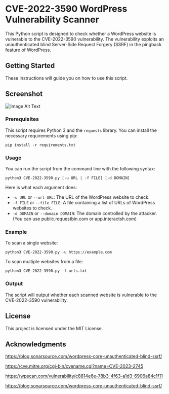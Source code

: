 # CVE-2022-3590 WordPress Vulnerability Scanner

This Python script is designed to check whether a WordPress website is vulnerable to the CVE-2022-3590 vulnerability. The vulnerability exploits an unauthenticated blind Server-Side Request Forgery (SSRF) in the pingback feature of WordPress.

## Getting Started

These instructions will guide you on how to use this script.

## Screenshot

![Image Alt Text](https://raw.githubusercontent.com/hxlxmjxbbxs/CVE-2022-3590-WordPress-Vulnerability-Scanner/main/img/cli.jpg)

### Prerequisites

This script requires Python 3 and the `requests` library. You can install the necessary requirements using pip:

```
pip install -r requirements.txt
```

### Usage

You can run the script from the command line with the following syntax:

```
python3 CVE-2022-3590.py [-u URL | -f FILE] [-d DOMAIN]
```

Here is what each argument does:

- `-u URL` or `--url URL`: The URL of the WordPress website to check.
- `-f FILE` or `--file FILE`: A file containing a list of URLs of WordPress websites to check.
- `-d DOMAIN` or `--domain DOMAIN`: The domain controlled by the attacker. 
   (You can use public.requestbin.com or app.interactsh.com)

### Example

To scan a single website:

```
python3 CVE-2022-3590.py -u https://example.com
```

To scan multiple websites from a file:

```
python3 CVE-2022-3590.py -f urls.txt
```

### Output

The script will output whether each scanned website is vulnerable to the CVE-2022-3590 vulnerability.

## License

This project is licensed under the MIT License.

## Acknowledgments

https://blog.sonarsource.com/wordpress-core-unauthenticated-blind-ssrf/

https://cve.mitre.org/cgi-bin/cvename.cgi?name=CVE-2023-2745

https://wpscan.com/vulnerability/c8814e6e-78b3-4f63-a1d3-6906a84c1f11

https://blog.sonarsource.com/wordpress-core-unauthenticated-blind-ssrf/
